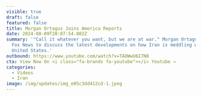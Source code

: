 ```yaml
---
visible: true
draft: false
featured: false
title: Morgan Ortagus Joins America Reports
date: 2024-08-09T20:07:54.802Z
summary: '"Call it whatever you want, but we are at war." Morgan Ortagus joins
  Fox News to discuss the latest developments on how Iran is meddling with the
  United States.'
outbound: https://www.youtube.com/watch?v=TAOWwU6I7N8
cta: View Now On <i class="fa-brands fa-youtube"></i> Youtube →
categories:
  - Videos
  - Iran
image: /img/updates/img_e05c3dd412cd-1.jpeg
---
```

